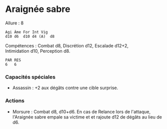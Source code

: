 # Araignée sabre

Allure : 8

	Agi	Âme	For	Int	Vig
	d10	d6	d10	d4 (A)	d8

Compétences : Combat d8, Discrétion d12, Escalade d12+2, Intimidation d10, Perception d8.

	PAR	RES
	6	6

### Capacités spéciales
- Assassin : +2 aux dégâts contre une cible surprise.

### Actions
- Morsure : Combat d8, d10+d6. En cas de Relance lors de l'attaque, l'Araignée sabre empale sa victime et et rajoute d12 de dégâts au lieu de d6.

